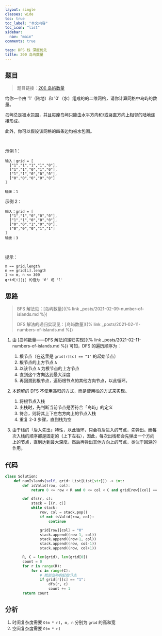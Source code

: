 ```yaml
---
layout: single
classes: wide
toc: true
toc_label: "本文内容"
toc_icon: "list"
sidebar:
  nav: "main"
comments: true

tags: DFS 栈 深度优先
title: 200 岛屿数量
---
```


## 题目

> 题目链接：[200 岛屿数量](https://leetcode-cn.com/problems/number-of-islands/)

给你一个由 '1'（陆地）和 '0'（水）组成的的二维网格，请你计算网格中岛屿的数量。

岛屿总是被水包围，并且每座岛屿只能由水平方向和/或竖直方向上相邻的陆地连接形成。

此外，你可以假设该网格的四条边均被水包围。

 

示例 1：

    输入：grid = [
      ["1","1","1","1","0"],
      ["1","1","0","1","0"],
      ["1","1","0","0","0"],
      ["0","0","0","0","0"]
    ]

    输出：1

示例 2：

    输入：grid = [
      ["1","1","0","0","0"],
      ["1","1","0","0","0"],
      ["0","0","1","0","0"],
      ["0","0","0","1","1"]
    ]
    输出：3
 

提示：

    m == grid.length
    n == grid[i].length
    1 <= m, n <= 300
    grid[i][j] 的值为 '0' 或 '1'



## 思路 

> BFS 解法见：[岛屿数量]({% link _posts/2021-02-09-number-of-islands.md %}) 
> 
> DFS 解法的递归实现见：[岛屿数量]({% link _posts/2021-02-11-numbers-of-islands.md %}) 

1. 由 [岛屿数量——DFS 解法的递归实现]({% link _posts/2021-02-11-numbers-of-islands.md %}) 可知，DFS 的遍历顺序为：
   1. 根节点（在这里是 `grid[r][c] == "1"` 的起始节点）
   2. 根节点的上方节点 `A`
   3. 以该节点 `A` 为根节点的上方节点
   4. 直到这个方向达到最大深度
   5. 再回溯到根节点，遍历根节点的其他方向节点，以此循环。

2. 本题解的 DFS 不使用递归的方式，而是使用栈的方式来实现。
   1. 将根节点入栈
   2. 出栈时，先判断当前节点是否符合「岛屿」的定义
   3. 符合，则将其上下左右方向上的节点入栈
   4. 重复 2-3 步骤，直到栈为空

3. 由于栈的「后入先出」特性，以此循环，只会将后进入的节点，先弹出。而每次入栈的顺序都是固定的（上下左右），因此，每次出栈都会先弹出一个方向上的节点，直到达到最大深度。然后再弹出其他方向上的节点，类似于回溯的作用。


## 代码 

```python
class Solution:
    def numIslands(self, grid: List[List[str]]) -> int:
        def isValid(row, col):
            return 0 <= row < R and 0 <= col < C and grid[row][col] == "1"

        def dfs(r, c):
            stack = [(r, c)]
            while stack:
                row, col = stack.pop()
                if not isValid(row, col):
                    continue

                grid[row][col] = "0"
                stack.append((row-1, col))
                stack.append((row+1, col))
                stack.append((row, col-1))
                stack.append((row, col+1))

        R, C = len(grid), len(grid[0])
        count = 0
        for r in range(R):
            for c in range(C):
                # 找到岛屿的起始节点
                if grid[r][c] == "1":
                    dfs(r, c)
                    count += 1
        return count
```

## 分析 

1. 时间复杂度需要 `O(m * n)`，`m, n` 分别为 `grid` 的高和宽
2. 空间复杂度需要 `O(m * n)`
